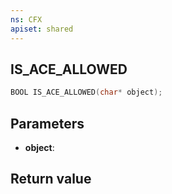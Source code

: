 ```yaml
---
ns: CFX
apiset: shared
---
```

## IS_ACE_ALLOWED

```c
BOOL IS_ACE_ALLOWED(char* object);
```


## Parameters
* **object**: 

## Return value
